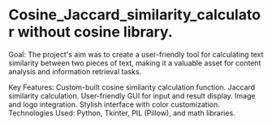 # Cosine_Jaccard_similarity_calculator without cosine library.
Goal: The project's aim was to create a user-friendly tool for calculating text similarity between two pieces of text, making it a valuable asset for content analysis and information retrieval tasks.

Key Features:
Custom-built cosine similarity calculation function.
Jaccard similarity calculation.
User-friendly GUI for input and result display.
Image and logo integration.
Stylish interface with color customization.
Technologies Used: Python, Tkinter, PIL (Pillow), and math libraries.
